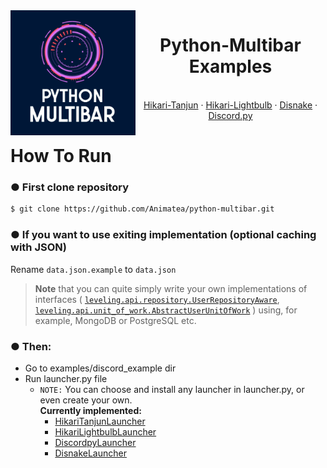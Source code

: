 <div id="top"></div>
<img src="../../assets/python-multibar-logo.jpg" align="left" width="200px"/>

<h1 align="center">Python-Multibar Examples</h1>
<p align="center">
<br />
<a href="https://github.com/Animatea/python-multibar/tree/main/examples/discord_example/hikari_tanjun_example">Hikari-Tanjun</a>
·
<a href="https://github.com/Animatea/python-multibar/tree/main/examples/discord_example/hikari_lightbulb_example">Hikari-Lightbulb</a>
·
<a href="https://github.com/Animatea/python-multibar/tree/main/examples/discord_example/disnake_example">Disnake</a>
·
<a href="https://github.com/Animatea/python-multibar/tree/main/examples/discord_example/discord_py_example">Discord.py</a>
</p>

# How To Run
### ● First clone repository
```bash
$ git clone https://github.com/Animatea/python-multibar.git
```

### ● If you want to use exiting implementation (optional caching with JSON)
Rename `data.json.example` to `data.json`
> **Note** that you can quite simply write your own implementations of interfaces
> (
> [`leveling.api.repository.UserRepositoryAware`](https://github.com/Animatea/python-multibar/tree/main/examples/discord_example/discord_py_example/leveling/api/repository.py),
> [`leveling.api.unit_of_work.AbstractUserUnitOfWork`](https://github.com/Animatea/python-multibar/tree/main/examples/discord_example/discord_py_example/leveling/api/unit_of_work.py)
> )
> using,
> for example, MongoDB or PostgreSQL etc.

### ● Then:
- Go to examples/discord_example dir
- Run launcher.py file
    - `NOTE:` You can choose and install any launcher in launcher.py, or even create your own.<br/>
      **Currently implemented:**
        - [HikariTanjunLauncher](https://github.com/Animatea/python-multibar/tree/main/examples/discord_example/launcher.py)
        - [HikariLightbulbLauncher](https://github.com/Animatea/python-multibar/tree/main/examples/discord_example/launcher.py)
        - [DiscordpyLauncher](https://github.com/Animatea/python-multibar/tree/main/examples/discord_example/launcher.py)
        - [DisnakeLauncher](https://github.com/Animatea/python-multibar/tree/main/examples/discord_example/launcher.py)

